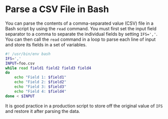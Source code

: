 # Parse a CSV File in Bash

You can parse the contents of a comma-separated value (CSV) file in a Bash
script by using the `read` command. You must first set the input field separator
to a comma to separate the individual fields by setting `IFS=','`. You can then
call the `read` command in a loop to parse each line of input and store its
fields in a set of variables.

```bash
#! /usr/bin/env bash
IFS=','
INPUT=foo.csv
while read field1 field2 field3 field4
do
    echo "Field 1: $field1"
    echo "Field 2: $field2"
    echo "Field 3: $field3"
    echo "Field 4: $field4"
done < $INPUT
```

It is good practice in a production script to store off the original value of
`IFS` and restore it after parsing the data.
